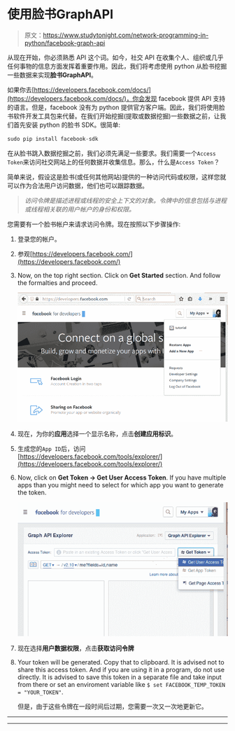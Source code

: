 # 使用脸书GraphAPI

> 原文：<https://www.studytonight.com/network-programming-in-python/facebook-graph-api>

从现在开始，你必须熟悉 API 这个词。如今，社交 API 在收集个人、组织或几乎任何事物的信息方面发挥着重要作用。因此，我们将考虑使用 python 从脸书挖掘一些数据来实现**脸书GraphAPI**。

如果你去[https://developers.facebook.com/docs/](https://developers.facebook.com/docs/)，你会发现 facebook 提供 API 支持的语言。但是，facebook 没有为 python 提供官方客户端。因此，我们将使用脸书软件开发工具包来代替。在我们开始挖掘(提取或数据挖掘)一些数据之前，让我们首先安装 python 的脸书 SDK。很简单:

```py
sudo pip install facebook-sdk
```

在从脸书跳入数据挖掘之前，我们必须先满足一些要求。我们需要一个`Access Token`来访问社交网站上的任何数据并收集信息。那么，什么是`Access Token`？

简单来说，假设这是脸书(或任何其他网站)提供的一种访问代码或权限，这样您就可以作为合法用户访问数据，他们也可以跟踪数据。

> *访问令牌是描述进程或线程的安全上下文的对象。令牌中的信息包括与进程或线程相关联的用户帐户的身份和权限。*

您需要有一个脸书帐户来请求访问令牌。现在按照以下步骤操作:

1.  登录您的帐户。
2.  参观[https://developers.facebook.com/](https://developers.facebook.com/)
3.  Now, on the top right section. Click on **Get Started** section. And follow the formalties and proceed.

    ![using Facebook Graph API](img/eca33a05e90393c974759db4fc5be8a9.png)

4.  现在，为你的**应用**选择一个显示名称，点击**创建应用标识**。
5.  生成您的`App ID`后，访问[https://developers.facebook.com/tools/explorer/](https://developers.facebook.com/tools/explorer/)
6.  Now, click on **Get Token → Get User Access Token**. If you have multiple apps than you might need to select for which app you want to generate the token.

    ![using Facebook Graph API](img/fec3c9a5d2a4576828f1ed8c19955ba6.png)

7.  现在选择**用户数据权限**，点击**获取访问令牌**
8.  Your token will be generated. Copy that to clipboard. It is advised not to share this access token. And if you are using it in a program, do not use directly. It is advised to save this token in a separate file and take input from there or set an enviroment variable like `$ set FACEBOOK_TEMP_TOKEN = "YOUR_TOKEN"`.

    但是，由于这些令牌在一段时间后过期，您需要一次又一次地更新它。

* * *

* * *